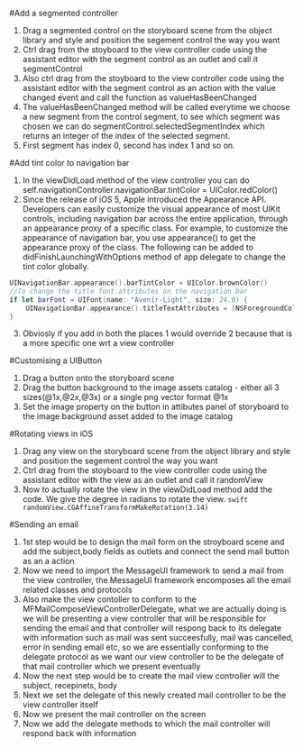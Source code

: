 #Add a segmented controller

1. Drag a segmented control on the storyboard scene from the object library and style and position the segement control the way you want
2. Ctrl drag from the stoyboard to the view controller code using the assistant editor with the segment control as an outlet and call it segmentControl
3. Also ctrl drag from the stoyboard to the view controller code using the assistant editor with the segment control as an action with the value changed event and call the function as valueHasBeenChanged
4. The valueHasBeenChanged method will be called everytime we choose a new segment from the control segment, to see which segment was chosen we can do segmentControl.selectedSegmentIndex which returns an integer of the index of the selected segment.
5. First segment has index 0, second has index 1 and so on.

#Add tint color to navigation bar

1. In the viewDidLoad method of the view controller you can do self.navigationController.navigationBar.tintColor = UIColor.redColor()
2. Since the release of iOS 5, Apple introduced the Appearance API. Developers can easily customize the visual appearance of most UIKit controls, including navigation bar across the entire application, through an appearance proxy of a specific class. For example, to customize the appearance of navigation bar, you use appearance() to get the appearance proxy of the class. The following can be added to didFinishLaunchingWithOptions method of app delegate to change the tint color globally.
```swift 
UINavigationBar.appearance().barTintColor = UIColor.brownColor()
//To change the title font attributes on the navigation bar
if let barFont = UIFont(name: "Avenir-Light", size: 24.0) {
    UINavigationBar.appearance().titleTextAttributes = [NSForegroundColorAttributeName:UIColor.whiteColor(), NSFontAttributeName:barFont]
}
```
3. Obviosly if you add in both the places 1 would override 2 because that is a more specific one wrt a view controller

#Customising a UIButton

1. Drag a button onto the storyboard scene
2. Drag the button background to the image assets catalog - either all 3 sizes(@1x,@2x,@3x) or a single png vector format @1x
3. Set the image property on the button in attibutes panel of storyboard to the image background asset added to the image catalog


#Rotating views in iOS
1. Drag any view on the storyboard scene from the object library and style and position the segement control the way you want
2. Ctrl drag from the stoyboard to the view controller code using the assistant editor with the view as an outlet and call it randomView
3. Now to actually rotate the view in the viewDidLoad method add the code. We give the degree in radians to rotate the view.
```swift randomView.CGAffineTransformMakeRotation(3.14) ```

#Sending an email
1. 1st step would be to design the mail form on the stroyboard scene and add the subject,body fields as outlets and connect the send mail button as an a action
2. Now we need to import the MessageUI framework to send a mail from the view controller, the MessageUI framework encomposes all the email related classes and protocols
3. Also make the view contoller to conform to the MFMailComposeViewControllerDelegate, what we are actually doing is we will be presenting a view controller that will be responsible for sending the email and that controller will respong back to its delegate with information such as mail was sent succeesfully, mail was cancelled, error in sending email etc, so we are essentially conforming to the delegate protocol as we want our view controller to be the delegate of that mail controller which we present eventually
4. Now the next step would be to create the mail view controller will the subject, recepinets, body
5. Next we set the delegate of this newly created mail controller to be the view controller itself
6. Now we present the mail controller on the screen
7. Now we add the delegate methods to which the mail controller will respond back with information

